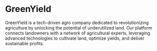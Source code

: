 # GreenYield
GreenYield is a tech-driven agro company dedicated to revolutionizing agriculture by unlocking the potential of underutilized land. Our platform connects landowners with a network of agricultural experts, leveraging advanced technologies to cultivate land, optimize yields, and deliver sustainable profits.
